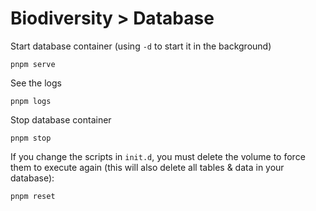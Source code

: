 # Biodiversity > Database

Start database container (using `-d` to start it in the background)

```
pnpm serve
```

See the logs

```
pnpm logs
```

Stop database container

```
pnpm stop
```

If you change the scripts in `init.d`, you must delete the volume to force them to execute again (this will also delete all tables & data in your database):

```
pnpm reset
```
